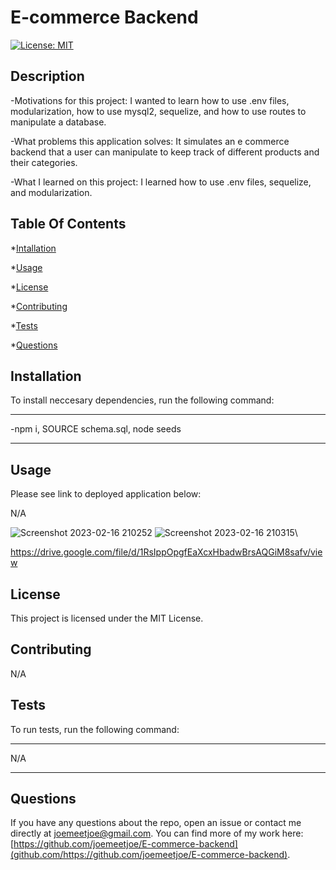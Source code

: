# E-commerce Backend

[![License: MIT](https://img.shields.io/badge/License-MIT-yellow.svg)](https://opensource.org/licenses/MIT)

## Description
  
  -Motivations for this project: I wanted to learn how to use .env files, modularization, how to use mysql2, sequelize, and how to use routes to manipulate a database.

  -What problems this application solves: It simulates an e commerce backend that a user can manipulate to keep track of different products and their categories.

  -What I learned on this project: I learned how to use .env files, sequelize, and modularization.
  
  ## Table Of Contents
  
  *[Intallation](#installation)
  
  *[Usage](#usage)
  
  *[License](#license)
  
  *[Contributing](#contributing)
  
  *[Tests](#tests)
  
  *[Questions](#questions)
  
  ## Installation
  
  To install neccesary dependencies, run the following command:

  ---

  -npm i, SOURCE schema.sql, node seeds

  ---
  ## Usage
  
  Please see link to deployed application below:
  
  N/A
  
  ![Screenshot 2023-02-16 210252](https://user-images.githubusercontent.com/119348225/219530719-34d0a3f8-6b6c-472b-858c-e85ca55812e2.png)
  ![Screenshot 2023-02-16 210315](https://user-images.githubusercontent.com/119348225/219530726-75d2b9c1-c98a-414d-a50d-78b4230c2595.png)\
  
  https://drive.google.com/file/d/1RsIppOpgfEaXcxHbadwBrsAQGiM8safv/view

  
  ## License

  This project is licensed under the MIT License.
  
  ## Contributing
  
  N/A
  
  ## Tests
  
  To run tests, run the following command:
  
  ---
  
  N/A

  ---
  
  ## Questions
  
  If you have any questions about the repo, open an issue or contact me directly at joemeetjoe@gmail.com.
  You can find more of my work here: [https://github.com/joemeetjoe/E-commerce-backend](github.com/https://github.com/joemeetjoe/E-commerce-backend).
